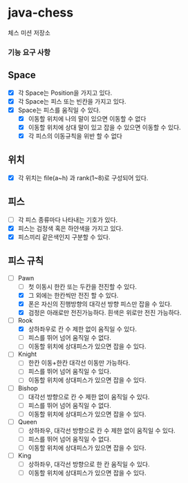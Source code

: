 # java-chess

체스 미션 저장소

### 기능 요구 사항

## Space
- [x] 각 Space는 Position을 가지고 있다.
- [x] 각 Space는 피스 또는 빈칸을 가지고 있다.
- [x] Space는 피스를 움직일 수 있다.
  - [x] 이동할 위치에 나의 말이 있으면 이동할 수 없다
  - [x] 이동할 위치에 상대 말이 있고 잡을 수 있으면 이동할 수 있다.
  - [x] 각 피스의 이동규칙을 위반 할 수 없다

## 위치
- [x] 각 위치는 file(a~h) 과 rank(1~8)로 구성되어 있다.

## 피스
- [ ] 각 피스 종류마다 나타내는 기호가 있다.
- [x] 피스는 검정색 혹은 하얀색을 가지고 있다.
- [x] 피스끼리 같은색인지 구분할 수 있다.

## 피스 규칙
- [ ] Pawn
  - [ ] 첫 이동시 한칸 또는 두칸을 전진할 수 있다.
  - [x] 그 외에는 한칸씩만 전진 할 수 있다.
  - [x] 폰은 자신의 진행방향의 대각선 방향 피스만 잡을 수 있다.
  - [x] 검정은 아래로만 전진가능하다. 흰색은 위로만 전진 가능하다.
- [ ] Rook
  - [x] 상하좌우로 칸 수 제한 없이 움직일 수 있다.
  - [ ] 피스를 뛰어 넘어 움직일 수 없다.
  - [ ] 이동할 위치에 상대피스가 있으면 잡을 수 있다.
- [ ] Knight
  - [ ] 한칸 이동+한칸 대각선 이동만 가능하다.
  - [ ] 피스를 뛰어 넘어 움직일 수 있다.
  - [ ] 이동할 위치에 상대피스가 있으면 잡을 수 있다.
- [ ] Bishop
  - [ ] 대각선 방향으로 칸 수 제한 없이 움직일 수 있다.
  - [ ] 피스를 뛰어 넘어 움직일 수 없다.
  - [ ] 이동할 위치에 상대피스가 있으면 잡을 수 있다.
- [ ] Queen
  - [ ] 상하좌우, 대각선 방향으로 칸 수 제한 없이 움직일 수 있다.
  - [ ] 피스를 뛰어 넘어 움직일 수 없다.
  - [ ] 이동할 위치에 상대피스가 있으면 잡을 수 있다.
- [ ] King
  - [ ] 상하좌우, 대각선 방향으로 한 칸 움직일 수 있다.
  - [ ] 이동할 위치에 상대피스가 있으면 잡을 수 있다.
